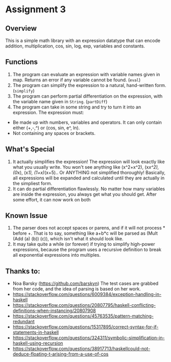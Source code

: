# Assignment 3 #

## Overview ##
This is a simple math library with an expression datatype that can encode addition, multiplication, cos, sin, log, exp, variables and constants.

## Functions ##
1. The program can evaluate an expression with variable names given in map. Returns an error if any variable cannot be found. (`eval`)
2. The program can simplify the expression to a natural, hand-written form. (`simplify`)
3. The program can perform partial differentiation on the expression, with the variable name given in `String`. (`partDiff`)
4. The program can take in some string and try to turn it into an expression. The expression must:
-   Be made up with numbers, variables and operators. It can only contain either (+,-,^) or (cos, sin, e^, ln).
-   Not containing any spaces or brackets.

## What's Special ##
1. It actually simplifies the expression! The expression will look exactly like what you usually write. You won't see anything like (x^2+x^2), (x*x^2), (0*x), (x*1), (1+x)*(x+5).. Or ANYTHING not simplified thoroughly! Basically, all expressions will be expanded and calculated until they are actually in the simpliest form.
2. It can do partial differentiation flawlessly. No matter how many variables are inside the expression, you always get what you should get. After some effort, it can now work on both

## Known Issue ##
1. The parser does not accept spaces or parens, and if it will not process * before +. That is to say, something like a+b*c will be parsed as (Mult (Add (a) (b)) (c)), which isn't what it should look like.
2. It may take quite a while (or forever) if trying to simplify high-power expressions, because the program uses a recursive definition to break all exponential expressions into multiples.


## Thanks to: ##
- Noa Barsky (https://github.com/barskyn) The test cases are grabbed from her code, and the idea of parsing is based on her work.
- https://stackoverflow.com/questions/6009384/exception-handling-in-haskell
- https://stackoverflow.com/questions/20807795/haskell-conflicting-definitions-when-instancing/20807908
- https://stackoverflow.com/questions/45763535/pattern-matching-redundant
- https://stackoverflow.com/questions/15317895/correct-syntax-for-if-statements-in-haskell
- https://stackoverflow.com/questions/324311/symbolic-simplification-in-haskell-using-recursion
- https://stackoverflow.com/questions/38917713/haskellcould-not-deduce-floating-t-arising-from-a-use-of-cos
